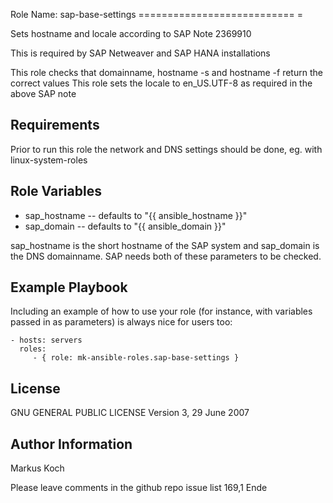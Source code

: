 Role Name: sap-base-settings
=========================== =

Sets hostname and locale according to SAP Note 2369910

This is required by SAP Netweaver and SAP HANA installations

This role checks that domainname, hostname -s and hostname -f return the correct values
This role sets the locale to en_US.UTF-8 as required in the above SAP note

Requirements
------------

Prior to run this role the network and DNS settings should be done, eg. with linux-system-roles


Role Variables
--------------

- sap_hostname -- defaults to "{{ ansible_hostname }}"
- sap_domain -- defaults to "{{ ansible_domain }}"

sap_hostname is the short hostname of the SAP system and sap_domain is the DNS domainname. SAP needs both of these parameters to be checked.

Example Playbook
----------------

Including an example of how to use your role (for instance, with variables passed in as parameters) is always nice for users too:

    - hosts: servers
      roles:
         - { role: mk-ansible-roles.sap-base-settings }

License
-------

GNU GENERAL PUBLIC LICENSE
Version 3, 29 June 2007


Author Information
------------------

Markus Koch

Please leave comments in the github repo issue list
                                                                                                                                                           169,1        Ende


